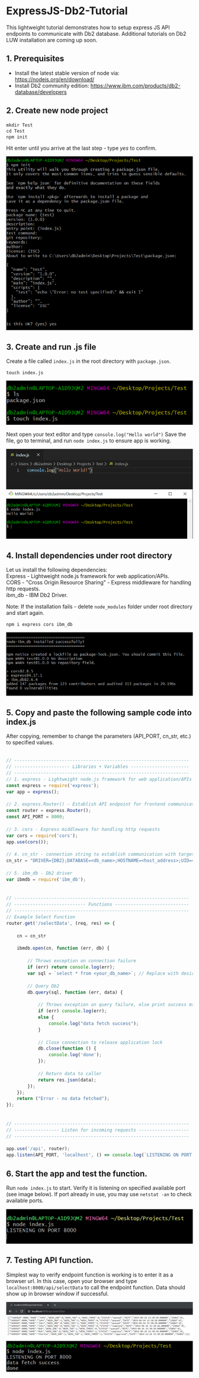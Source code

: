 # ExpressJS-Db2-Tutorial
This lightweight tutorial demonstrates how to setup express JS API endpoints to communicate with Db2 database.
Additional tutorials on Db2 LUW installation are coming up soon. 


## 1. Prerequisites 
- Install the latest stable version of node via: https://nodejs.org/en/download/
- Install Db2 community edition: https://www.ibm.com/products/db2-database/developers



## 2. Create new node project
```
mkdir Test
cd Test
npm init 
```
Hit enter until you arrive at the last step - type *yes* to confirm.

![Image](https://raw.githubusercontent.com/coolKev666/ExpressJS-Db2-Tutorial/master/Images/Step%201.PNG)


## 3. Create and run .js file
Create a file called `index.js` in the root directory with `package.json`.
```
touch index.js
```
![Image](https://raw.githubusercontent.com/coolKev666/ExpressJS-Db2-Tutorial/master/Images/Step%202.PNG)

Next open your text editor and type `console.log("Hello world")`
Save the file, go to terminal, and run `node index.js` to ensure app is working.

![Image](https://raw.githubusercontent.com/coolKev666/ExpressJS-Db2-Tutorial/master/Images/Step%203.PNG)


## 4. Install dependencies under root directory 
Let us install the following dependencies: <br/>
Express - Lightweight node.js framework for web application/APIs. <br/>
CORS - "Cross Origin Resource Sharing" - Express middleware for handling http requests. <br/>
ibm_db - IBM Db2 Driver. <br/>

Note: If the installation fails - delete `node_modules` folder under root directory and start again.
```
npm i express cors ibm_db
```
![Image](https://raw.githubusercontent.com/coolKev666/ExpressJS-Db2-Tutorial/master/Images/Step%204.PNG)


## 5. Copy and paste the following sample code into index.js

After copying, remember to change the parameters (API_PORT, cn_str, etc.) to specified values. 

``` Javascript

// ------------------------------------------------------------------
// --------------------- Libraries + Variables ----------------------
// ------------------------------------------------------------------
// 1. express - Lightweight node.js framework for web application/APIs
const express = require('express');
var app = express();

// 2. express.Router() - Establish API endpoint for frontend communication based on API_PORT
const router = express.Router();
const API_PORT = 8000;

// 3. cors - Express middleware for handling http requests
var cors = require('cors');
app.use(cors());

// 4. cn_str - connection string to establish communication with target DB
cn_str = "DRIVER={DB2};DATABASE=<db_name>;HOSTNAME=<host_address>;UID=<user_id>;PWD=<password>;PORT=<PORT_NO>;PROTOCOL=TCPIP";

// 5. ibm_db - Db2 driver
var ibmdb = require('ibm_db');


// ------------------------------------------------------------------
// --------------------------- Functions ----------------------------
// ------------------------------------------------------------------
// Example Select Function 
router.get('/selectData', (req, res) => {
    
    cn = cn_str

    ibmdb.open(cn, function (err, db) {

        // Throws exception on connection failure
        if (err) return console.log(err); 
        var sql = `select * from <your_db_name>`; // Replace with desired query

        // Query Db2
        db.query(sql, function (err, data) {
        
            // Throws exception on query failure, else print success msg
            if (err) console.log(err);
            else {
                console.log("data fetch success");
            }
            
            // Close connection to release application lock
            db.close(function () {
                console.log('done');
            });
            
            // Return data to caller
            return res.json(data);
        });
    });
    return ("Error - no data fetched");
});


// ------------------------------------------------------------------
// ----------------- Listen for incoming requests -------------------
// ------------------------------------------------------------------

app.use('/api', router);
app.listen(API_PORT, 'localhost', () => console.log(`LISTENING ON PORT ${API_PORT}`));

```

## 6. Start the app and test the function. 
Run `node index.js` to start. Verify it is listening on specified available port (see image below). 
If port already in use, you may use `netstat -an` to check available ports.

![Image](https://github.com/coolKev666/ExpressJS-Db2-Tutorial/blob/master/Images/Step%205.PNG)

## 7. Testing API function. 
Simplest way to verify endpoint function is working is to enter it as a browser url. 
In this case, open your browser and type `localhost:8000/api/selectData` to call the endpoint function. 
Data should show up in browser window if successful.

![Image](https://github.com/coolKev666/ExpressJS-Db2-Tutorial/blob/master/Images/Step%206.PNG)
![Image](https://github.com/coolKev666/ExpressJS-Db2-Tutorial/blob/master/Images/Step%207.PNG)




